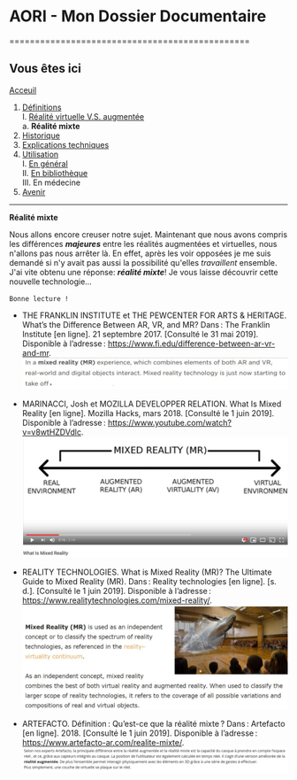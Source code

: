 # AORI - Mon Dossier Documentaire
===============================================

## Vous êtes ici  
[Acceuil](Introduction.md)

1. [Définitions](Definition.md)  
    I. [Réalité virtuelle V.S. augmentée](vs.md)  
             a. **Réalité mixte**
2. [Historique](Histoire.md)
3. [Explications techniques](Fonctionnement.md)
4. [Utilisation](utilisation.md)  
     I.   [En général](engeneral.md)  
     II.  [En bibliothèque](bibli.md)  
     III. En médecine  
 5. [Avenir](Avenir.md)

-----------------------------------------------
 **Réalité mixte**

Nous allons encore creuser notre sujet. Maintenant que nous avons compris les différences ___majeures___ entre les réalités augmentées et virtuelles, nous n'allons pas nous arrêter là. En effet, après les voir opposées je me suis demandé si n'y avait pas aussi la possibilité qu'elles *travaillent* ensemble. J'ai vite obtenu une réponse: ___réalité mixte___! Je vous laisse découvrir cette nouvelle technologie...

````
Bonne lecture !
````
*  THE FRANKLIN INSTITUTE et THE PEWCENTER FOR ARTS & HERITAGE. What’s the Difference Between AR, VR, and MR? Dans : The Franklin Institute [en ligne]. 21 septembre 2017. [Consulté le 31 mai 2019]. Disponible à l’adresse : https://www.fi.edu/difference-between-ar-vr-and-mr.  
![premiere realite mixte](/Images/mr1.JPG)  

* MARINACCI, Josh et MOZILLA DEVELOPPER RELATION. What Is Mixed Reality [en ligne]. Mozilla Hacks, mars 2018. [Consulté le 1 juin 2019]. Disponible à l’adresse : https://www.youtube.com/watch?v=v8wtHZDVdlc.  
![image realite mixte](/Images/mr2.JPG)  

* REALITY TECHNOLOGIES. What is Mixed Reality (MR)? The Ultimate Guide to Mixed Reality (MR). Dans : Reality technologies [en ligne]. [s. d.]. [Consulté le 1 juin 2019]. Disponible à l’adresse : https://www.realitytechnologies.com/mixed-reality/.  
![Definiton realite mixte](/Images/mr3.JPG)  

* ARTEFACTO. Définition : Qu’est-ce que la réalité mixte ? Dans : Artefacto [en ligne]. 2018. [Consulté le 1 juin 2019]. Disponible à l’adresse : https://www.artefacto-ar.com/realite-mixte/.  
![defintion plus precise mr](/Images/mr4.JPG)
